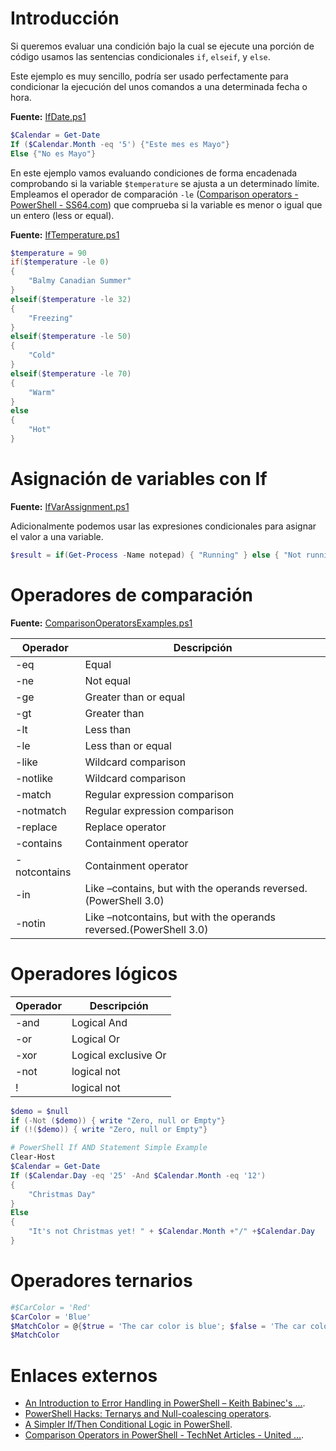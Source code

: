 # Introducción

Si queremos evaluar una condición bajo la cual se ejecute una porción de código usamos las sentencias condicionales `if`, `elseif`, y `else`.

Este ejemplo es muy sencillo, podría ser usado perfectamente para condicionar la ejecución del unos comandos a una determinada fecha o hora.

**Fuente:** [IfDate.ps1](/src/sintaxis/if/IfDate.ps1)

```powershell
$Calendar = Get-Date
If ($Calendar.Month -eq '5') {"Este mes es Mayo"}
Else {"No es Mayo"}
```
En este ejemplo vamos evaluando condiciones de forma encadenada comprobando si la variable `$temperature` se ajusta a un determinado límite. Empleamos el operador de comparación `-le` ([Comparison operators - PowerShell - SS64.com](https://ss64.com/ps/syntax-compare.html)) que comprueba si la variable es menor o igual que un entero (less or equal). 

**Fuente:** [IfTemperature.ps1](/src/sintaxis/if/IfTemperature.ps1)

```powershell
$temperature = 90
if($temperature -le 0)
{
	"Balmy Canadian Summer"
}
elseif($temperature -le 32)
{
	"Freezing"
}
elseif($temperature -le 50)
{
	"Cold"
}
elseif($temperature -le 70)
{
	"Warm"
}
else
{
	"Hot"
}
```

# Asignación de variables con If

**Fuente:** [IfVarAssignment.ps1](/src/sintaxis/if/IfVarAssignment.ps1)

Adicionalmente podemos usar las expresiones condicionales para asignar el valor a una variable.

```powershell
$result = if(Get-Process -Name notepad) { "Running" } else { "Not running" }
```

# Operadores de comparación

**Fuente:** [ComparisonOperatorsExamples.ps1](/src/sintaxis/if/ComparisonOperatorsExamples.ps1)

|Operador    | Descripción
-------------|-------------
|-eq         | Equal
|-ne         | Not equal
|-ge         | Greater than or equal
|-gt         | Greater than
|-lt         | Less than
|-le         | Less than or equal
|-like       | Wildcard comparison
|-notlike    | Wildcard comparison
|-match      | Regular expression comparison
|-notmatch   | Regular expression comparison
|-replace    | Replace operator
|-contains   | Containment operator
|-notcontains| Containment operator
|-in         | Like –contains, but with the operands reversed.(PowerShell 3.0)
|-notin      | Like –notcontains, but with the operands reversed.(PowerShell 3.0)



# Operadores lógicos

|Operador    | Descripción
-------------|-------------
|-and        | Logical And
|-or         | Logical Or
|-xor        | Logical exclusive Or
|-not        | logical not
|!           | logical not

```powershell
$demo = $null
if (-Not ($demo)) { write "Zero, null or Empty"}
if (!($demo)) { write "Zero, null or Empty"}
```

```powershell
# PowerShell If AND Statement Simple Example
Clear-Host
$Calendar = Get-Date
If ($Calendar.Day -eq '25' -And $Calendar.Month -eq '12') 
{
	"Christmas Day"
}
Else 
{
	"It's not Christmas yet! " + $Calendar.Month +"/" +$Calendar.Day 
}
```

# Operadores ternarios


```powershell
#$CarColor = 'Red'
$CarColor = 'Blue' 
$MatchColor = @{$true = 'The car color is blue'; $false = 'The car color is not blue'}[$CarColor -eq 'Blue']
$MatchColor
```

# Enlaces externos

* [An Introduction to Error Handling in PowerShell – Keith Babinec's ...](https://blogs.msdn.microsoft.com/kebab/2013/06/09/an-introduction-to-error-handling-in-powershell/).
* [PowerShell Hacks: Ternarys and Null-coalescing operators](http://fearthecowboy.com/powershell/2015/12/11/PowerShell-A-Better-Ternary/).
* [A Simpler If/Then Conditional Logic in PowerShell](https://www.adamtheautomator.com/a-simpler-ifthen-conditional-logic-in-powershell/).
* [Comparison Operators in PowerShell - TechNet Articles - United ...](https://social.technet.microsoft.com/wiki/contents/articles/23819.comparison-operators-in-powershell.aspx).
